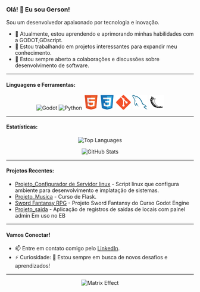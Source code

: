 ### Olá! 👋 Eu sou Gerson!

Sou um desenvolvedor apaixonado por tecnologia e inovação.

- 🌱 Atualmente, estou aprendendo e aprimorando minhas habilidades com a GODOT,GDscript.
- 🔭 Estou trabalhando em projetos interessantes para expandir meu conhecimento.
- 🤝 Estou sempre aberto a colaborações e discussões sobre desenvolvimento de software.

---

#### Linguagens e Ferramentas:

<p align="center">
  <img src="https://upload.wikimedia.org/wikipedia/commons/6/6a/Godot_icon.svg" alt="Godot" width="40" height="40"/>
  <img src="https://upload.wikimedia.org/wikipedia/commons/c/c3/Python-logo-notext.svg" alt="Python" width="40" height="40"/>
  <img src="https://github.com/devicons/devicon/blob/master/icons/html5/html5-original.svg" alt="HTML5" width="40" height="40"/>
  <img src="https://github.com/devicons/devicon/blob/master/icons/css3/css3-original.svg" alt="CSS3" width="40" height="40"/>
  <img src="https://github.com/devicons/devicon/blob/master/icons/git/git-original.svg" alt="Git" width="40" height="40"/>
  <img src="https://github.com/devicons/devicon/blob/master/icons/mysql/mysql-original.svg" alt="MySQL" width="40" height="40"/>
  <img src="https://github.com/devicons/devicon/blob/master/icons/flask/flask-original.svg" alt="MySQL" width="40" height="40"/>
</p>

---

#### Estatísticas:

<p align="center">
  <img src="https://github-readme-stats.vercel.app/api/top-langs/?username=Gerson-if&layout=compact&theme=dark" alt="Top Languages" />
</p>

<p align="center">
  <img src="https://github-readme-stats.vercel.app/api?username=Gerson-if&show_icons=true&theme=dark" alt="GitHub Stats" />
</p>

---

#### Projetos Recentes:
- [Projeto_Configurador de Servidor linux](https://github.com/Gerson-if/script_servidor_linux) - Script linux que configura ambiente para  desenvolvimento e implatação de sistemas.
- [Projeto_Musica](https://github.com/Gerson-if/ProjetoMusicaFlask) - Curso de Flask.
- [Sword Fantansy RPG](https://github.com/Gerson-if/SwordFantansy) - Projeto Sword Fantansy do Curso Godot Engine
- [Projeto_saida](https://github.com/Gerson-if/projeto_saida) - Aplicação de registros de saidas de locais com painel admin Em uso no EB

---

#### Vamos Conectar!

- 📫 Entre em contato comigo pelo [LinkedIn](https://br.linkedin.com/in/gerson-ferreira-de-castro-1a44071bb).
- ⚡ Curiosidade:
🌟 Estou sempre em busca de novos desafios e aprendizados!

---


<p align="center">
  <img src="https://media.giphy.com/media/xT9IgzoKnwFNmISR8I/giphy.gif" alt="Matrix Effect" width="300" height="200"/>
</p>
